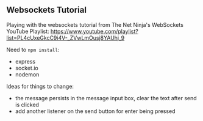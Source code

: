 ## Websockets Tutorial
Playing with the websockets tutorial from The Net Ninja's WebSockets YouTube Playlist:
https://www.youtube.com/playlist?list=PL4cUxeGkcC9i4V-_ZVwLmOusj8YAUhj_9

Need to `npm install`:
- express
- socket.io
- nodemon

Ideas for things to change:
- the message persists in the message input box, clear the text after send is clicked
- add another listener on the send button for enter being pressed